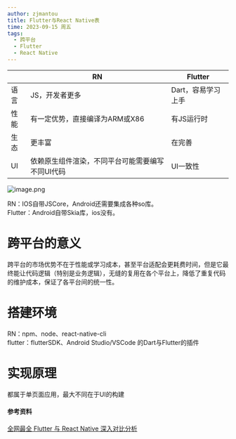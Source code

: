 ```yaml
---
author: zjmantou
title: Flutter与React Native表
time: 2023-09-15 周五
tags:
  - 跨平台
  - Flutter
  - React Native
---
```

|      | RN                                               | Flutter            |
| ---- | ------------------------------------------------ | ------------------ |
| 语言 | JS，开发者更多                                   | Dart，容易学习上手 |
| 性能 | 有一定优势，直接编译为ARM或X86                   | 有JS运行时         |
| 生态 | 更丰富                                           | 在完善             |
| UI   | 依赖原生组件渲染，不同平台可能需要编写不同UI代码 | UI一致性           |

![image.png](https://zjmantou-drawingbed.oss-cn-hangzhou.aliyuncs.com/picture/202309151524403.png)

RN：IOS自带JSCore，Android还需要集成各种so库。  
Flutter：Android自带Skia库，ios没有。  

# 跨平台的意义
跨平台的市场优势不在于性能或学习成本，甚至平台适配会更耗费时间，但是它最终能让代码逻辑（特别是业务逻辑），无缝的复用在各个平台上，降低了重复代码的维护成本，保证了各平台间的统一性。  

# 搭建环境
RN：npm、node、react-native-cli  
flutter：flutterSDK、Android Studio/VSCode 的Dart与Flutter的插件

# 实现原理
都属于单页面应用，最大不同在于UI的构建




#### 参考资料
[全网最全 Flutter 与 React Native 深入对比分析](https://zhuanlan.zhihu.com/p/70070316)
